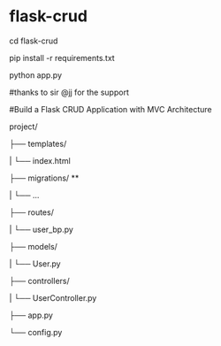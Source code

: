 # flask-crud 




cd flask-crud 

pip install -r requirements.txt

python app.py


#thanks to sir @jj for the support



#Build a Flask CRUD Application with MVC Architecture

project/ 

├── templates/

|     └── index.html

├── migrations/ **

|     └── ...

├── routes/

|     └── user_bp.py

├── models/

|     └── User.py

├── controllers/

|     └── UserController.py

├── app.py

└── config.py


